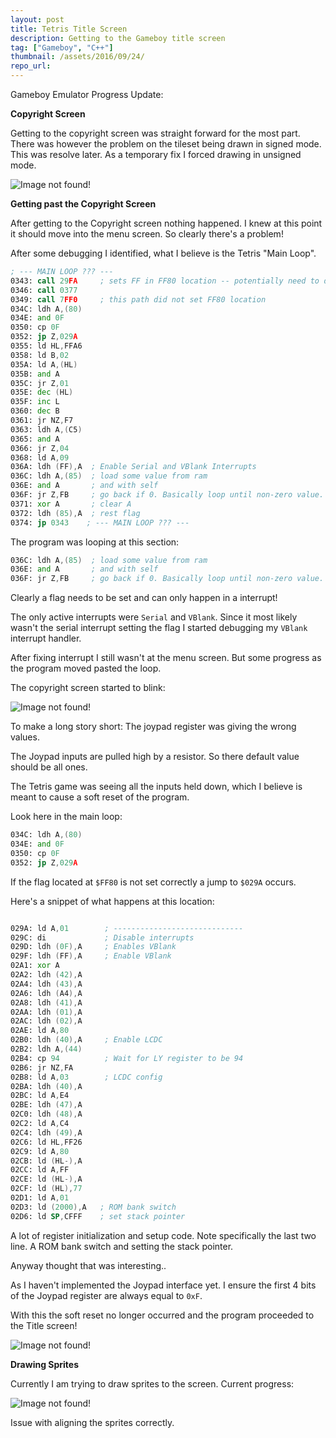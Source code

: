 ```yaml
---
layout: post
title: Tetris Title Screen
description: Getting to the Gameboy title screen
tag: ["Gameboy", "C++"]
thumbnail: /assets/2016/09/24/
repo_url:
---
```


Gameboy Emulator Progress Update:

**Copyright Screen**

Getting to the copyright screen was straight forward for the most part. There was however the problem on the tileset being drawn in signed mode. This was resolve later. As a temporary fix I forced drawing in unsigned mode.

![Image not found!](/assets/2016/09/24/copyright-screen.png)

**Getting past the Copyright Screen**

After getting to the Copyright screen nothing happened. I knew at this point it should move into the menu screen. So clearly there's a problem!

After some debugging I identified, what I believe is the Tetris "Main Loop".

```asm
; --- MAIN LOOP ??? ---
0343: call 29FA     ; sets FF in FF80 location -- potentially need to do something with joypad registers?
0346: call 0377
0349: call 7FF0     ; this path did not set FF80 location
034C: ldh A,(80)
034E: and 0F
0350: cp 0F
0352: jp Z,029A    
0355: ld HL,FFA6
0358: ld B,02
035A: ld A,(HL)
035B: and A
035C: jr Z,01
035E: dec (HL)
035F: inc L
0360: dec B
0361: jr NZ,F7
0363: ldh A,(C5)
0365: and A
0366: jr Z,04
0368: ld A,09
036A: ldh (FF),A  ; Enable Serial and VBlank Interrupts
036C: ldh A,(85)  ; load some value from ram
036E: and A       ; and with self
036F: jr Z,FB     ; go back if 0. Basically loop until non-zero value.
0371: xor A       ; clear A
0372: ldh (85),A  ; rest flag
0374: jp 0343    ; --- MAIN LOOP ??? ---
```

The program was looping at this section:

```asm
036C: ldh A,(85)  ; load some value from ram
036E: and A       ; and with self
036F: jr Z,FB     ; go back if 0. Basically loop until non-zero value.
```

Clearly a flag needs to be set and can only happen in a interrupt!

The only active interrupts were `Serial` and `VBlank`. Since it most likely wasn't the serial interrupt setting the flag I started debugging my `VBlank` interrupt handler.

After fixing interrupt I still wasn't at the menu screen. But some progress as the program moved pasted the loop.

The copyright screen started to blink:

![Image not found!](/assets/2016/09/24/copyright-blink.gif)

To make a long story short: The joypad register was giving the wrong values.

The Joypad inputs are pulled high by a resistor. So there default value should be all ones.

The Tetris game was seeing all the inputs held down, which I believe is meant to cause a soft reset of the program.

Look here in the main loop:

```asm
034C: ldh A,(80)
034E: and 0F
0350: cp 0F
0352: jp Z,029A
```

If the flag located at `$FF80` is not set correctly a jump to `$029A` occurs.

Here's a snippet of what happens at this location:

```asm

029A: ld A,01        ; -----------------------------
029C: di             ; Disable interrupts
029D: ldh (0F),A     ; Enables VBlank
029F: ldh (FF),A     ; Enable VBlank
02A1: xor A         
02A2: ldh (42),A
02A4: ldh (43),A
02A6: ldh (A4),A
02A8: ldh (41),A
02AA: ldh (01),A
02AC: ldh (02),A
02AE: ld A,80
02B0: ldh (40),A     ; Enable LCDC
02B2: ldh A,(44)
02B4: cp 94          ; Wait for LY register to be 94
02B6: jr NZ,FA
02B8: ld A,03        ; LCDC config
02BA: ldh (40),A
02BC: ld A,E4
02BE: ldh (47),A
02C0: ldh (48),A
02C2: ld A,C4
02C4: ldh (49),A
02C6: ld HL,FF26
02C9: ld A,80
02CB: ld (HL-),A
02CC: ld A,FF
02CE: ld (HL-),A
02CF: ld (HL),77
02D1: ld A,01
02D3: ld (2000),A   ; ROM bank switch
02D6: ld SP,CFFF    ; set stack pointer

```

A lot of register initialization and setup code. Note specifically the last two line. A ROM bank switch and setting the stack pointer.

Anyway thought that was interesting..

As I haven't implemented the Joypad interface yet. I ensure the first 4 bits of the Joypad register are always equal to `0xF`.

With this the soft reset no longer occurred and the program proceeded to the Title screen!

![Image not found!](/assets/2016/09/24/title-animation.gif)

**Drawing Sprites**

Currently I am trying to draw sprites to the screen. Current progress:

![Image not found!](/assets/2016/09/24/sprites.gif)

Issue with aligning the sprites correctly.
